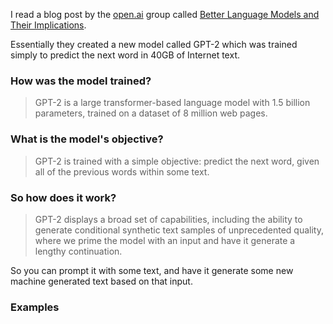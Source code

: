 I read a blog post by the [open.ai](https://openai.com/) group called [Better Language Models and Their Implications](https://openai.com/blog/better-language-models/).

Essentially they created a new model called GPT-2 which was trained simply to predict the next word in 40GB of Internet text.

### How was the model trained?

>GPT-2 is a large transformer-based language model with 1.5 billion parameters, trained on a dataset of 8 million web pages. 

### What is the model's objective?

> GPT-2 is trained with a simple objective: predict the next word, given all of the previous words within some text.

### So how does it work?

> GPT-2 displays a broad set of capabilities, including the ability to generate conditional synthetic text samples of unprecedented quality, where we prime the model with an input and have it generate a lengthy continuation. 

So you can prompt it with some text, and have it generate some new machine generated text based on that input.

### Examples

